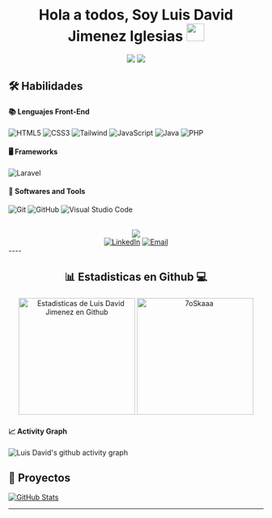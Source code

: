 
<h1 align="center"><b>Hola a todos,  Soy Luis David Jimenez Iglesias </b><img src="https://media.giphy.com/media/hvRJCLFzcasrR4ia7z/giphy.gif" width="35"></h1>
<p align="center">
  <img src="https://img.shields.io/badge/Age-22-blue" />
  <img src="https://img.shields.io/badge/Languages-Español%20%26%20English-red" />
</p>

## <b>🛠️ Habilidades </b>

<p align="center">
    
#### 📚 Lenguajes Front-End
  ![HTML5](https://img.shields.io/badge/HTML5%20-%23E34F26.svg?style=for-the-badge&logo=html5&logoColor=white)
  ![CSS3](https://img.shields.io/badge/CSS%20-%231572B6.svg?style=for-the-badge&logo=css3&logoColor=white)
  ![Tailwind](https://img.shields.io/badge/Tailwind_CSS-grey?style=for-the-badge&logo=tailwind-css&logoColor=38B2AC)
  ![JavaScript](https://img.shields.io/badge/JavaScript%20-%23F7DF1E.svg?style=for-the-badge&logo=javascript&logoColor=black)
  ![Java](https://img.shields.io/badge/Java-ED8B00?style=for-the-badge&logo=openjdk&logoColor=white)
  ![PHP](https://img.shields.io/badge/PHP-%23777BB4.svg?style=for-the-badge&logo=php&logoColor=white)

#### 🖥️ Frameworks
  ![Laravel](https://img.shields.io/badge/Laravel-%23FF2D20.svg?style=for-the-badge&logo=laravel&logoColor=white)
  
#### 🔧 Softwares and Tools
  ![Git](https://img.shields.io/badge/git-%23F05033.svg?style=for-the-badge&logo=git&logoColor=white)
  ![GitHub](https://img.shields.io/badge/github-%23121011.svg?style=for-the-badge&logo=github&logoColor=white)
  ![Visual Studio Code](https://img.shields.io/badge/Visual%20Studio%20Code-0078d7.svg?style=for-the-badge&logo=visual-studio-code&logoColor=white)

</p>

<br>

<div align=center>
 <picture>
   <img src="https://github.com/7oSkaaa/7oSkaaa/blob/main/Images/Connect-with-me.gif?raw=true" heigth="100px">
 </picture>

 <br>
 <a href="https://www.linkedin.com/in/luis-david-jimenez-iglesias-02aba029a/" target="_blank"><img src="https://img.shields.io/static/v1?style=for-the-badge&message=Luis%20David%20Jimenez%20Iglesias&color=0A66C2&logo=LinkedIn&logoColor=FFFFFF&label=" alt="LinkedIn"/></a>
 <a href="mailto:jimeneziglesiasd@gmail.com?subject=Hola Luis David, Encantado de conocerte!" target="_blank"><img alt="Email" src="https://img.shields.io/static/v1?style=for-the-badge&message=jimeneziglesiasd@gmail.com&color=EA4335&logo=Gmail&logoColor=FFFFFF&label=" /></a>
 
</div>
----

## <p align="center"> 📊 Estadisticas en Github 💻 </p>

<p align="center">
    <a href="https://github.com/anuraghazra/github-readme-stats">
	    <img alt="Estadisticas de Luis David Jimenez en Github" src="https://github-readme-stats.vercel.app/api?username=LuisDavidJimenez&show_icons=true&count_private=true&locale=en&theme=tokyonight&layout=compact" height="230px"/></a>
	  <img src="https://github-readme-stats.vercel.app/api/top-langs?username=LuisDavidJimenez&langs_count=10&show_icons=true&locale=en&theme=tokyonight" alt="7oSkaaa" height="230px"/>
<br/>
	
#### 📈 Activity Graph
![Luis David's github activity graph](https://github-readme-activity-graph.vercel.app/graph?username=LuisDavidJimenez&theme=react-dark)

## 📂 Proyectos
<p>
  <a href="https://github.com/LuisDavidJimenez/mi-primer-proyecto"><img src="https://github-readme-stats.vercel.app/api/pin/?username=LuisDavidJimenez&repo=mi-primer-proyecto&theme=tokyonight" alt="GitHub Stats" /></a>
</p>

----

